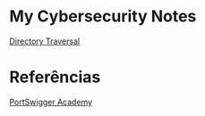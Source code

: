 # My Cybersecurity Notes

[Directory Traversal](https://github.com/r4msolo/my-cybersecurity-notes/blob/main/WEB/directory-traversal.md)


# Referências

[PortSwigger Academy](https://portswigger.net/web-security/learning-path)
